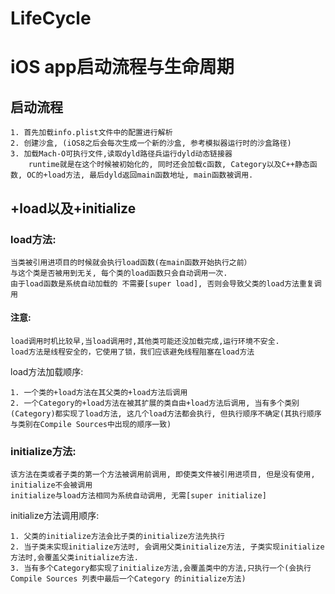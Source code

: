 # LifeCycle
# iOS app启动流程与生命周期
## 启动流程
    1. 首先加载info.plist文件中的配置进行解析
    2. 创建沙盒, (iOS8之后会每次生成一个新的沙盒, 参考模拟器运行时的沙盒路径)
    3. 加载Mach-O可执行文件,读取dyld路径兵运行dyld动态链接器
        runtime就是在这个时候被初始化的, 同时还会加载c函数, Category以及C++静态函数, OC的+load方法, 最后dyld返回main函数地址, main函数被调用.
        

## +load以及+initialize
### load方法:
    当类被引用进项目的时候就会执行load函数(在main函数开始执行之前）
    与这个类是否被用到无关, 每个类的load函数只会自动调用一次.
    由于load函数是系统自动加载的 不需要[super load], 否则会导致父类的load方法重复调用

#### 注意:
    load调用时机比较早,当load调用时,其他类可能还没加载完成,运行环境不安全.
    load方法是线程安全的，它使用了锁，我们应该避免线程阻塞在load方法

load方法加载顺序:

    1. 一个类的+load方法在其父类的+load方法后调用
    2. 一个Category的+load方法在被其扩展的类自由+load方法后调用, 当有多个类别(Category)都实现了load方法, 这几个load方法都会执行, 但执行顺序不确定(其执行顺序与类别在Compile Sources中出现的顺序一致)
    
###    initialize方法:
    该方法在类或者子类的第一个方法被调用前调用, 即使类文件被引用进项目, 但是没有使用, initialize不会被调用
    initialize与load方法相同为系统自动调用, 无需[super initialize]
    
initialize方法调用顺序:

    1. 父类的initialize方法会比子类的initialize方法先执行
    2. 当子类未实现initialize方法时, 会调用父类initialize方法, 子类实现initialize方法时,会覆盖父类initialize方法.
    3. 当有多个Category都实现了initialize方法,会覆盖类中的方法,只执行一个(会执行Compile Sources 列表中最后一个Category 的initialize方法)

